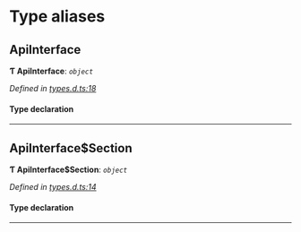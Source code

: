 

# Type aliases

<a id="apiinterface"></a>

##  ApiInterface

**Ƭ ApiInterface**: *`object`*

*Defined in [types.d.ts:18](https://github.com/polkadot-js/api/blob/f399bb6/packages/api/src/types.d.ts#L18)*

#### Type declaration

___
<a id="apiinterface_section"></a>

##  ApiInterface$Section

**Ƭ ApiInterface$Section**: *`object`*

*Defined in [types.d.ts:14](https://github.com/polkadot-js/api/blob/f399bb6/packages/api/src/types.d.ts#L14)*

#### Type declaration

[index: `string`]: [ApiInterface$Section$Method](../interfaces/_types_d_.apiinterface_section_method.md)

___

